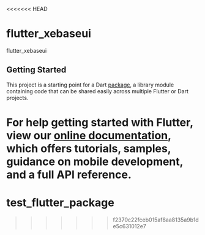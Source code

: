 <<<<<<< HEAD
# flutter_xebaseui

flutter_xebaseui

## Getting Started

This project is a starting point for a Dart
[package](https://flutter.dev/developing-packages/),
a library module containing code that can be shared easily across
multiple Flutter or Dart projects.

For help getting started with Flutter, view our 
[online documentation](https://flutter.dev/docs), which offers tutorials, 
samples, guidance on mobile development, and a full API reference.
=======
# test_flutter_package
>>>>>>> f2370c22fceb015af8aa8135a9b1de5c631012e7
